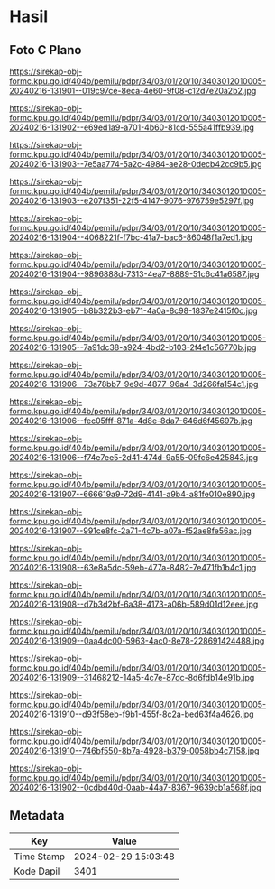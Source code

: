 # Hasil

## Foto C Plano

https://sirekap-obj-formc.kpu.go.id/404b/pemilu/pdpr/34/03/01/20/10/3403012010005-20240216-131901--019c97ce-8eca-4e60-9f08-c12d7e20a2b2.jpg

https://sirekap-obj-formc.kpu.go.id/404b/pemilu/pdpr/34/03/01/20/10/3403012010005-20240216-131902--e69ed1a9-a701-4b60-81cd-555a41ffb939.jpg

https://sirekap-obj-formc.kpu.go.id/404b/pemilu/pdpr/34/03/01/20/10/3403012010005-20240216-131903--7e5aa774-5a2c-4984-ae28-0decb42cc9b5.jpg

https://sirekap-obj-formc.kpu.go.id/404b/pemilu/pdpr/34/03/01/20/10/3403012010005-20240216-131903--e207f351-22f5-4147-9076-976759e5297f.jpg

https://sirekap-obj-formc.kpu.go.id/404b/pemilu/pdpr/34/03/01/20/10/3403012010005-20240216-131904--4068221f-f7bc-41a7-bac6-86048f1a7ed1.jpg

https://sirekap-obj-formc.kpu.go.id/404b/pemilu/pdpr/34/03/01/20/10/3403012010005-20240216-131904--9896888d-7313-4ea7-8889-51c6c41a6587.jpg

https://sirekap-obj-formc.kpu.go.id/404b/pemilu/pdpr/34/03/01/20/10/3403012010005-20240216-131905--b8b322b3-eb71-4a0a-8c98-1837e2415f0c.jpg

https://sirekap-obj-formc.kpu.go.id/404b/pemilu/pdpr/34/03/01/20/10/3403012010005-20240216-131905--7a91dc38-a924-4bd2-b103-2f4e1c56770b.jpg

https://sirekap-obj-formc.kpu.go.id/404b/pemilu/pdpr/34/03/01/20/10/3403012010005-20240216-131906--73a78bb7-9e9d-4877-96a4-3d266fa154c1.jpg

https://sirekap-obj-formc.kpu.go.id/404b/pemilu/pdpr/34/03/01/20/10/3403012010005-20240216-131906--fec05fff-871a-4d8e-8da7-646d6f45697b.jpg

https://sirekap-obj-formc.kpu.go.id/404b/pemilu/pdpr/34/03/01/20/10/3403012010005-20240216-131906--f74e7ee5-2d41-474d-9a55-09fc6e425843.jpg

https://sirekap-obj-formc.kpu.go.id/404b/pemilu/pdpr/34/03/01/20/10/3403012010005-20240216-131907--666619a9-72d9-4141-a9b4-a81fe010e890.jpg

https://sirekap-obj-formc.kpu.go.id/404b/pemilu/pdpr/34/03/01/20/10/3403012010005-20240216-131907--991ce8fc-2a71-4c7b-a07a-f52ae8fe56ac.jpg

https://sirekap-obj-formc.kpu.go.id/404b/pemilu/pdpr/34/03/01/20/10/3403012010005-20240216-131908--63e8a5dc-59eb-477a-8482-7e471fb1b4c1.jpg

https://sirekap-obj-formc.kpu.go.id/404b/pemilu/pdpr/34/03/01/20/10/3403012010005-20240216-131908--d7b3d2bf-6a38-4173-a06b-589d01d12eee.jpg

https://sirekap-obj-formc.kpu.go.id/404b/pemilu/pdpr/34/03/01/20/10/3403012010005-20240216-131909--0aa4dc00-5963-4ac0-8e78-228691424488.jpg

https://sirekap-obj-formc.kpu.go.id/404b/pemilu/pdpr/34/03/01/20/10/3403012010005-20240216-131909--31468212-14a5-4c7e-87dc-8d6fdb14e91b.jpg

https://sirekap-obj-formc.kpu.go.id/404b/pemilu/pdpr/34/03/01/20/10/3403012010005-20240216-131910--d93f58eb-f9b1-455f-8c2a-bed63f4a4626.jpg

https://sirekap-obj-formc.kpu.go.id/404b/pemilu/pdpr/34/03/01/20/10/3403012010005-20240216-131910--746bf550-8b7a-4928-b379-0058bb4c7158.jpg

https://sirekap-obj-formc.kpu.go.id/404b/pemilu/pdpr/34/03/01/20/10/3403012010005-20240216-131902--0cdbd40d-0aab-44a7-8367-9639cb1a568f.jpg


## Metadata

| Key        | Value               |
| ---------- | ------------------- |
| Time Stamp | 2024-02-29 15:03:48 |
| Kode Dapil | 3401                |



